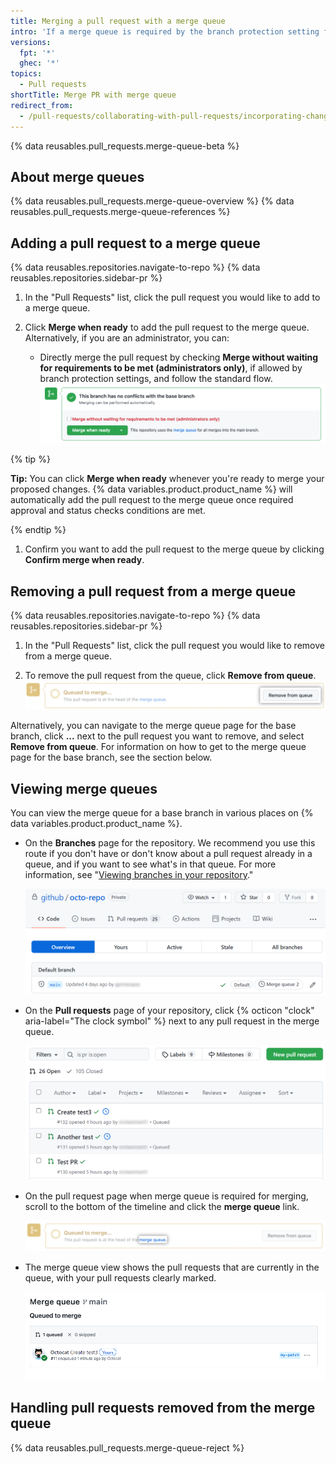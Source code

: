 ```yaml
---
title: Merging a pull request with a merge queue
intro: 'If a merge queue is required by the branch protection setting for the branch, you can add your pull requests to a merge queue and {% data variables.product.product_name %} will merge the pull requests for you once all required checks have passed.'
versions:
  fpt: '*'
  ghec: '*'
topics:
  - Pull requests
shortTitle: Merge PR with merge queue
redirect_from:
  - /pull-requests/collaborating-with-pull-requests/incorporating-changes-from-a-pull-request/adding-a-pull-request-to-the-merge-queue
---
```


{% data reusables.pull_requests.merge-queue-beta %}

## About merge queues

{% data reusables.pull_requests.merge-queue-overview %}
{% data reusables.pull_requests.merge-queue-references %}

## Adding a pull request to a merge queue

{% data reusables.repositories.navigate-to-repo %}
{% data reusables.repositories.sidebar-pr %}

1. In the "Pull Requests" list, click the pull request you would like to add to a merge queue.

1. Click **Merge when ready** to add the pull request to the merge queue. Alternatively, if you are an administrator, you can:
   -  Directly merge the pull request by checking **Merge without waiting for requirements to be met (administrators only)**, if allowed by branch protection settings, and follow the standard flow.
   ![Merge queue options](/assets/images/help/pull_requests/merge-queue-options.png)

  {% tip %}

  **Tip:** You can click  **Merge when ready** whenever you're ready to merge your proposed changes. {% data variables.product.product_name %} will automatically add the pull request to the merge queue once required approval and status checks conditions are met.

  {% endtip %}

1. Confirm you want to add the pull request to the merge queue by clicking  **Confirm merge when ready**.

## Removing a pull request from a merge queue

{% data reusables.repositories.navigate-to-repo %}
{% data reusables.repositories.sidebar-pr %}

1. In the "Pull Requests" list, click the pull request you would like to remove from a merge queue.

1. To remove the pull request from the queue, click **Remove from queue**.
  ![Remove pull request from queue](/assets/images/help/pull_requests/remove-from-queue-button.png)

Alternatively, you can navigate to the merge queue page for the base branch, click **...** next to the pull request you want to remove, and select **Remove from queue**. For information on how to get to the merge queue page for the base branch, see the section below.

## Viewing merge queues

You can view the merge queue for a base branch in various places on {% data variables.product.product_name %}.

- On the **Branches** page for the repository. We recommend you use this route if you don't have or don't know about a pull request already in a queue, and if you want to see what's in that queue. For more information, see "[Viewing branches in your repository](/repositories/configuring-branches-and-merges-in-your-repository/managing-branches-in-your-repository/viewing-branches-in-your-repository)."

  ![View merge queue in Branches page](/assets/images/help/pull_requests/merge-queue-branches-page.png)

- On the **Pull requests** page of your repository, click {% octicon "clock" aria-label="The clock symbol" %} next to any pull request in the merge queue.

  ![View merge queue on Pull requests page](/assets/images/help/pull_requests/clock-icon-in-pull-request-list.png)

- On the pull request page when merge queue is required for merging, scroll to the bottom of the timeline and click the **merge queue** link.

  ![Merge queue link on pull request](/assets/images/help/pull_requests/merge-queue-link.png)

- The merge queue view shows the pull requests that are currently in the queue, with your pull requests clearly marked.

  ![Merge queue view](/assets/images/help/pull_requests/merge-queue-view.png)

## Handling pull requests removed from the merge queue

{% data reusables.pull_requests.merge-queue-reject %}
